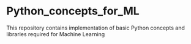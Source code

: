 # Python_concepts_for_ML
This repository contains implementation of basic Python concepts and libraries required for Machine Learning
